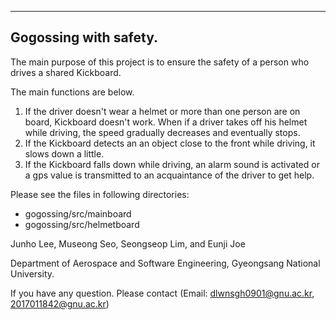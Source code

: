 ------------------------------------------------------------------------------------------------------------------------------------------------------------
Gogossing with safety.
------------------------------------------------------------------------------------------------------------------------------------------------------------

The main purpose of this project is to ensure the safety of a person who drives a shared Kickboard. 

The main functions are below.
1) If the driver doesn't wear a helmet or more than one person are on board, Kickboard doesn't work. When if a driver takes off his helmet while driving, the speed gradually decreases and eventually stops.
2) If the Kickboard detects an an object close to the front while driving, it slows down a little.
3) If the Kickboard falls down while driving, an alarm sound is activated or a gps value is transmitted to an acquaintance of the driver to get help.

Please see the files in following directories:
  - gogossing/src/mainboard
  - gogossing/src/helmetboard


Junho Lee, Museong Seo, Seongseop Lim, and Eunji Joe 

Department of Aerospace and Software Engineering, Gyeongsang National University.


If you have any question. Please contact (Email: dlwnsgh0901@gnu.ac.kr, 2017011842@gnu.ac.kr)
